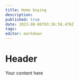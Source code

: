 ```yaml
---
title: Home buying
description: 
published: true
date: 2023-08-06T03:36:58.476Z
tags: 
editor: markdown
---
```


# Header
Your content here